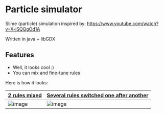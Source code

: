 # Particle simulator

Slime (particle) simulation inspired by: https://www.youtube.com/watch?v=X-iSQQgOd1A

Written in java + libGDX

## Features
- Well, it looks cool :)
- You can mix and fine-tune rules

Here is how it looks: 

| [2 rules mixed](https://www.youtube.com/watch?v=JYkVGuQHuoc) |[Several rules switched one after another](https://www.youtube.com/watch?v=fX1--a7sfxU) |
| - | - |
| ![image](https://github.com/dgudim/ParticleSimulator/assets/34401005/e46e882e-d068-4095-93c2-a70668cac432) | ![image](https://github.com/dgudim/ParticleSimulator/assets/34401005/525047de-1eac-40a5-9cd3-772cd279e9c3) |

